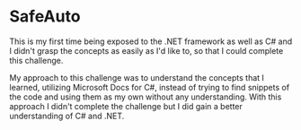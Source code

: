 # SafeAuto

This is my first time being exposed to the .NET framework as well as C# and I didn't grasp the concepts as easily as I'd like to, so that I could complete this challenge. 

My approach to this challenge was to understand the concepts that I learned, utilizing Microsoft Docs for C#, instead of trying to find snippets of the code and using them as my own without any understanding. With this approach I didn't complete the challenge but I did gain a better understanding of C# and .NET.
